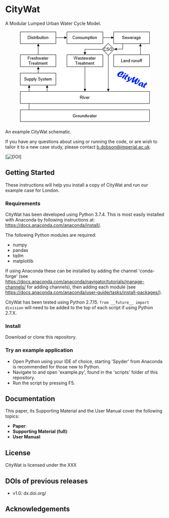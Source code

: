 # CityWat
A Modular Lumped Urban Water Cycle Model.

<p align="center">
<img src="figures/front_picture.png" width="417"/>
</p>

An example CityWat schematic.

If you have any questions about using or running the code, or are wish to tailor it to a new case study, please contact b.dobson@imperial.ac.uk.

[![DOI](https://zenodo.org/badge/161804123.svg)]

## Getting Started
These instructions will help you install a copy of CityWat and run our example case for London.

### Requirements
CityWat has been developed using Python 3.7.4. 
This is most easily installed with Anaconda by following instructions at: https://docs.anaconda.com/anaconda/install/.

The following Python modules are required: 
 - numpy
 - pandas
 - tqdm
 - matplotlib
 
If using Anaconda these can be installed by adding the channel 'conda-forge' (see https://docs.anaconda.com/anaconda/navigator/tutorials/manage-channels/ for adding channels), then adding each module (see https://docs.anaconda.com/anaconda/user-guide/tasks/install-packages/).

CityWat has been tested using Python 2.7.15. ``from __future__ import division`` will need to be added to the top of each script if using Python 2.7.X.

### Install
Download or clone this repository.

### Try an example application
- Open Python using your IDE of choice, starting 'Spyder' from Anaconda is recommended for those new to Python.
- Navigate to and open 'example.py', found in the 'scripts' folder of this repository.
- Run the script by pressing F5.

## Documentation
This paper, its Supporting Material and the User Manual cover the following topics:

- **Paper**: 
- **Supporting Material (full)**: 
- **User Manual**: 

## License
CityWat is licensed under the XXX

## DOIs of previous releases
- v1.0: dx.doi.org/

## Acknowledgements
